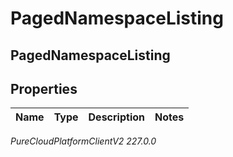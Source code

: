 # PagedNamespaceListing

## PagedNamespaceListing

## Properties

|Name | Type | Description | Notes|
|------------ | ------------- | ------------- | -------------|



_PureCloudPlatformClientV2 227.0.0_
